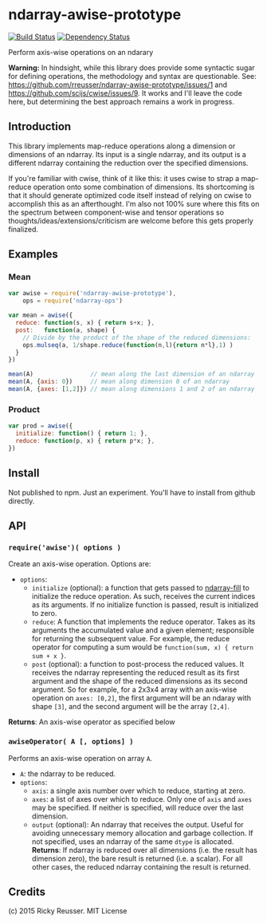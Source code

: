 # ndarray-awise-prototype

[![Build Status](https://travis-ci.org/rreusser/ndarray-awise-prototype.svg)](https://travis-ci.org/rreusser/ndarray-awise-prototype) [![Dependency Status](https://david-dm.org/rreusser/ndarray-awise-prototype.svg)](https://david-dm.org/rreusser/ndarray-awise-prototype)

Perform axis-wise operations on an ndarary

**Warning:** In hindsight, while this library does provide some syntactic sugar for defining operations, the methodology and syntax are questionable. See: https://github.com/rreusser/ndarray-awise-prototype/issues/1 and https://github.com/scijs/cwise/issues/9. It works and I'll leave the code here, but determining the best approach remains a work in progress.

## Introduction

This library implements map-reduce operations along a dimension or dimensions of an ndarray. Its input is a single ndarray, and its output is a different ndarray containing the reduction over the specified dimensions.

If you're familiar with cwise, think of it like this: it uses cwise to strap a map-reduce operation onto some combination of dimensions. Its shortcoming is that it should generate optimized code itself instead of relying on cwise to accomplish this as an afterthought. I'm also not 100% sure where this fits on the spectrum between component-wise and tensor operations so thoughts/ideas/extensions/criticism are welcome before this gets properly finalized.

## Examples

### Mean

```javascript
var awise = require('ndarray-awise-prototype'),
    ops = require('ndarray-ops')

var mean = awise({
  reduce: function(s, x) { return s+x; },
  post:   function(a, shape) {
    // Divide by the product of the shape of the reduced dimensions:
    ops.mulseq(a, 1/shape.reduce(function(n,l){return n*l},1) )
  }
})

mean(A)                // mean along the last dimension of an ndarray
mean(A, {axis: 0})     // mean along dimension 0 of an ndarray
mean(A, {axes: [1,2]}) // mean along dimensions 1 and 2 of an ndarray
```

### Product

```javascript
var prod = awise({
  initialize: function() { return 1; },
  reduce: function(p, x) { return p*x; },
})

```


## Install

Not published to npm. Just an experiment. You'll have to install from github directly.

## API

### `require('awise')( options )`
Create an axis-wise operation. Options are:
- `options`:
  - `initialize` (optional): a function that gets passed to [ndarray-fill](https://github.com/scijs/ndarray-fill) to initialize the reduce operation. As such, receives the current indices as its arguments. If no initialize function is passed, result is initialized to zero.
  - `reduce`: A function that implements the reduce operator. Takes as its arguments the accumulated value and a given element; responsible for returning the subsequent value. For example, the reduce operator for computing a sum would be `function(sum, x) { return sum + x }`.
  - `post` (optional): a function to post-process the reduced values. It receives the ndarray representing the reduced result as its first argument and the shape of the reduced dimensions as its second argument. So for example, for a 2x3x4 array with an axis-wise operation on  `axes: [0,2]`, the first argument will be an ndaray with shape `[3]`, and the second argument will be the array `[2,4]`.

**Returns**: An axis-wise operator as specified below

### `awiseOperator( A [, options] )`
Performs an axis-wise operation on array `A`.
- `A`: the ndarray to be reduced.
- `options`:
  - `axis`: a single axis number over which to reduce, starting at zero.
  - `axes`: a list of axes over which to reduce. Only one of `axis` and `axes` may be specified. If neither is specified, will reduce over the last dimension.
  - `output` (optional): An ndarray that receives the output. Useful for avoiding unnecessary memory allocation and garbage collection. If not specified, uses an ndarray of the same `dtype` is allocated.
**Returns**: If ndarray is reduced over all dimensions (i.e. the result has dimension zero), the bare result is returned (i.e. a scalar). For all other cases, the reduced ndarray containing the result is returned.


## Credits

(c) 2015 Ricky Reusser. MIT License
